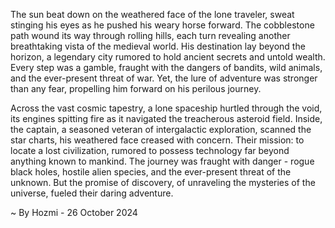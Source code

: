 
The sun beat down on the weathered face of the lone traveler, sweat stinging his eyes as he pushed his weary horse forward. The cobblestone path wound its way through rolling hills, each turn revealing another breathtaking vista of the medieval world. His destination lay beyond the horizon, a legendary city rumored to hold ancient secrets and untold wealth. Every step was a gamble, fraught with the dangers of bandits, wild animals, and the ever-present threat of war. Yet, the lure of adventure was stronger than any fear, propelling him forward on his perilous journey.

Across the vast cosmic tapestry, a lone spaceship hurtled through the void, its engines spitting fire as it navigated the treacherous asteroid field. Inside, the captain, a seasoned veteran of intergalactic exploration, scanned the star charts, his weathered face creased with concern. Their mission: to locate a lost civilization, rumored to possess technology far beyond anything known to mankind. The journey was fraught with danger - rogue black holes, hostile alien species, and the ever-present threat of the unknown. But the promise of discovery, of unraveling the mysteries of the universe, fueled their daring adventure. 

~ By Hozmi - 26 October 2024
